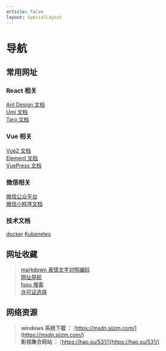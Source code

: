 ```yaml
---
article: false
layout: SpecialLayout
---
```


# 导航

## 常用网址

### React 相关

[Ant Design 文档](https://ant.design/components/overview-cn/)  
[Umi 文档](https://umijs.org/zh-CN/docs)  
[Taro 文档](https://taro-docs.jd.com/taro/docs/README/index.html)

### Vue 相关

[Vue2 文档](https://cn.vuejs.org/v2/guide/)  
[Element 文档](https://element.eleme.cn/#/zh-CN/component/installation)  
[VuePress 文档](https://vuepress.vuejs.org/zh/guide/)

### 微信相关

[微信公众平台](https://mp.weixin.qq.com/)  
[微信小程序文档](https://developers.weixin.qq.com/miniprogram/dev/framework/)

### 技术文档

[docker](https://docker.easydoc.net/doc/81170005/cCewZWoN/lTKfePfP)
[Kubenetes](https://k8s.easydoc.net/docs/dRiQjyTY/28366845/6GiNOzyZ/9EX8Cp45)

## 网址收藏

> [markdown 表情文字对照编码](https://gist.github.com/rxaviers/7360908)  
> [网址导航](https://www.bidianer.com/)  
> [fsou 搜索](https://fsou.cc/)  
> [许可证选择](http://139.159.212.56:8000/)

## 网络资源

> **windows 系统下载 ：** [https://msdn.sjjzm.com/](https://msdn.sjjzm.com/)  
> **影视集合网站 ：** [https://hao.su/531/](https://hao.su/531/)
